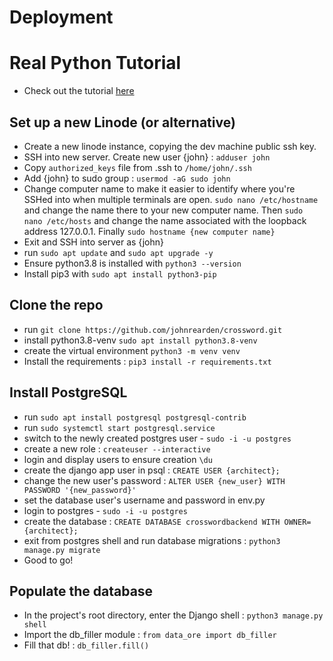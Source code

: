 # Deployment

# Real Python Tutorial
- Check out the tutorial [here](https://realpython.com/django-nginx-gunicorn/#starting-with-django-and-wsgiserver)

## Set up a new Linode (or alternative)
- Create a new linode instance, copying the dev machine public ssh key.
- SSH into new server. Create new user {john} : `adduser john`
- Copy `authorized_keys` file from .ssh to `/home/john/.ssh`
- Add {john} to sudo group : `usermod -aG sudo john`
- Change computer name to make it easier to identify where you're SSHed into
when multiple terminals are open. `sudo nano /etc/hostname` and change the name there
to your new computer name. Then `sudo nano /etc/hosts` and change the name associated
with the loopback address 127.0.0.1. Finally `sudo hostname {new computer name}`
- Exit and SSH into server as {john}
- run `sudo apt update` and `sudo apt upgrade -y`
- Ensure python3.8 is installed with `python3 --version`
- Install pip3 with `sudo apt install python3-pip`

## Clone the repo
- run `git clone https://github.com/johnrearden/crossword.git`
- install python3.8-venv `sudo apt install python3.8-venv`
- create the virtual environment `python3 -m venv venv`
- Install the requirements : `pip3 install -r requirements.txt`

## Install PostgreSQL
- run `sudo apt install postgresql postgresql-contrib`
- run `sudo systemctl start postgresql.service`
- switch to the newly created postgres user - `sudo -i -u postgres`
- create a new role : `createuser --interactive`
- login and display users to ensure creation `\du`
- create the django app user in psql : `CREATE USER {architect};`
- change the new user's password : `ALTER USER {new_user} WITH PASSWORD '{new_password}'`
- set the database user's username and password in env.py
- login to postgres - `sudo -i -u postgres`
- create the database : `CREATE DATABASE crosswordbackend WITH OWNER={architect};`
- exit from postgres shell and run database migrations : `python3 manage.py migrate`
- Good to go!

## Populate the database
- In the project's root directory, enter the Django shell : `python3 manage.py shell`
- Import the db_filler module : `from data_ore import db_filler`
- Fill that db! : `db_filler.fill()`
